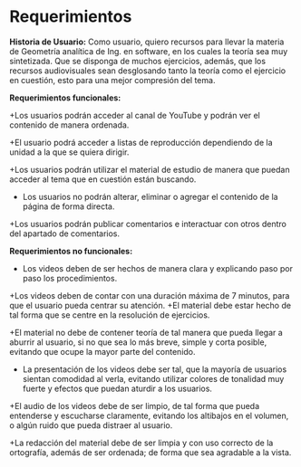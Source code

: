 # Requerimientos
**Historia de Usuario:** Como usuario, quiero recursos para llevar la materia de Geometría analítica de Ing. en software, en los cuales la teoría sea muy sintetizada. Que se disponga de muchos ejercicios, además, que los recursos audiovisuales sean desglosando tanto la teoría como el ejercicio en cuestión, esto para una mejor compresión del tema.

**Requerimientos funcionales:**

+Los usuarios podrán acceder al canal de YouTube y podrán ver el contenido de manera ordenada.  

+El usuario podrá acceder a listas de reproducción dependiendo de la unidad a la que se quiera dirigir. 

+Los usuarios podrán utilizar el material de estudio de manera que puedan acceder al tema que en cuestión están buscando.  

+ Los usuarios no podrán alterar, eliminar o agregar el contenido de la página de forma directa. 

+Los usuarios podrán publicar comentarios e interactuar con otros dentro del apartado de comentarios. 

**Requerimientos no funcionales:**

+ Los videos deben de ser hechos de manera clara y explicando paso por paso los procedimientos. 

+Los videos deben de contar con una duración máxima de 7 minutos, para que el usuario pueda centrar su atención. 
+El material debe estar hecho de tal forma que se centre en la resolución de ejercicios. 

+El material no debe de contener teoría de tal manera que pueda llegar a aburrir al usuario, si no que sea lo más breve, simple y corta posible, evitando que ocupe la mayor parte del contenido. 

+ La presentación de los videos debe ser tal, que la mayoría de usuarios sientan comodidad al verla, evitando utilizar colores de tonalidad muy fuerte y efectos que puedan aturdir a los usuarios.

+El audio de los videos debe de ser limpio, de tal forma que pueda entenderse y escucharse claramente, evitando los altibajos en el volumen, o algún ruido que pueda distraer al usuario. 

+La redacción del material debe de ser limpia y con uso correcto de la ortografía, además de ser ordenada; de forma que sea agradable a la vista.  
